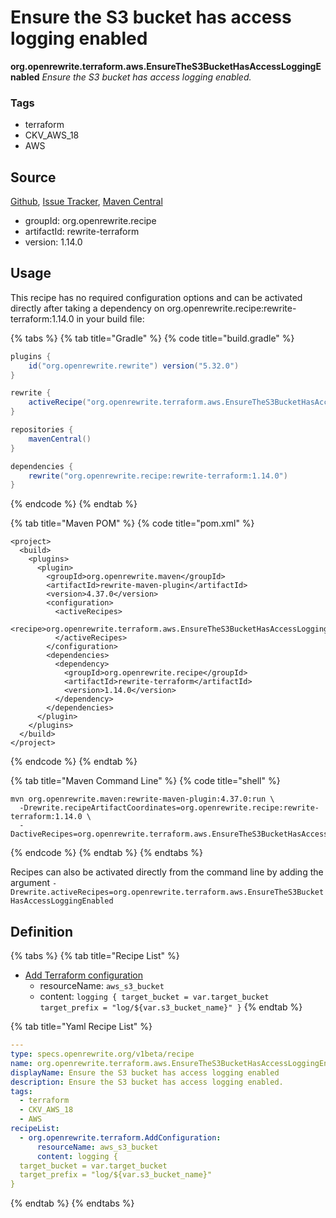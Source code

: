 # Ensure the S3 bucket has access logging enabled

**org.openrewrite.terraform.aws.EnsureTheS3BucketHasAccessLoggingEnabled** _Ensure the S3 bucket has access logging enabled._

### Tags

* terraform
* CKV\_AWS\_18
* AWS

## Source

[Github](https://github.com/openrewrite/rewrite-terraform), [Issue Tracker](https://github.com/openrewrite/rewrite-terraform/issues), [Maven Central](https://search.maven.org/artifact/org.openrewrite.recipe/rewrite-terraform/1.14.0/jar)

* groupId: org.openrewrite.recipe
* artifactId: rewrite-terraform
* version: 1.14.0

## Usage

This recipe has no required configuration options and can be activated directly after taking a dependency on org.openrewrite.recipe:rewrite-terraform:1.14.0 in your build file:

{% tabs %}
{% tab title="Gradle" %}
{% code title="build.gradle" %}
```groovy
plugins {
    id("org.openrewrite.rewrite") version("5.32.0")
}

rewrite {
    activeRecipe("org.openrewrite.terraform.aws.EnsureTheS3BucketHasAccessLoggingEnabled")
}

repositories {
    mavenCentral()
}

dependencies {
    rewrite("org.openrewrite.recipe:rewrite-terraform:1.14.0")
}
```
{% endcode %}
{% endtab %}

{% tab title="Maven POM" %}
{% code title="pom.xml" %}
```markup
<project>
  <build>
    <plugins>
      <plugin>
        <groupId>org.openrewrite.maven</groupId>
        <artifactId>rewrite-maven-plugin</artifactId>
        <version>4.37.0</version>
        <configuration>
          <activeRecipes>
            <recipe>org.openrewrite.terraform.aws.EnsureTheS3BucketHasAccessLoggingEnabled</recipe>
          </activeRecipes>
        </configuration>
        <dependencies>
          <dependency>
            <groupId>org.openrewrite.recipe</groupId>
            <artifactId>rewrite-terraform</artifactId>
            <version>1.14.0</version>
          </dependency>
        </dependencies>
      </plugin>
    </plugins>
  </build>
</project>
```
{% endcode %}
{% endtab %}

{% tab title="Maven Command Line" %}
{% code title="shell" %}
```shell
mvn org.openrewrite.maven:rewrite-maven-plugin:4.37.0:run \
  -Drewrite.recipeArtifactCoordinates=org.openrewrite.recipe:rewrite-terraform:1.14.0 \
  -DactiveRecipes=org.openrewrite.terraform.aws.EnsureTheS3BucketHasAccessLoggingEnabled
```
{% endcode %}
{% endtab %}
{% endtabs %}

Recipes can also be activated directly from the command line by adding the argument `-Drewrite.activeRecipes=org.openrewrite.terraform.aws.EnsureTheS3BucketHasAccessLoggingEnabled`

## Definition

{% tabs %}
{% tab title="Recipe List" %}
* [Add Terraform configuration](../addconfiguration.md)
  * resourceName: `aws_s3_bucket`
  * content: `logging { target_bucket = var.target_bucket target_prefix = "log/${var.s3_bucket_name}" }`
{% endtab %}

{% tab title="Yaml Recipe List" %}
```yaml
---
type: specs.openrewrite.org/v1beta/recipe
name: org.openrewrite.terraform.aws.EnsureTheS3BucketHasAccessLoggingEnabled
displayName: Ensure the S3 bucket has access logging enabled
description: Ensure the S3 bucket has access logging enabled.
tags:
  - terraform
  - CKV_AWS_18
  - AWS
recipeList:
  - org.openrewrite.terraform.AddConfiguration:
      resourceName: aws_s3_bucket
      content: logging {
  target_bucket = var.target_bucket
  target_prefix = "log/${var.s3_bucket_name}"
}
```
{% endtab %}
{% endtabs %}
